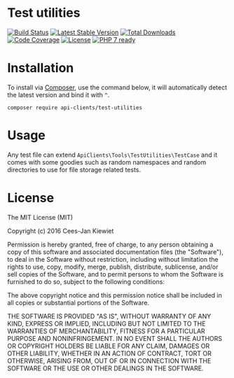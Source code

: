 # Test utilities

[![Build Status](https://travis-ci.org/php-api-clients/test-utilities.svg?branch=master)](https://travis-ci.org/php-api-clients/test-utilities)
[![Latest Stable Version](https://poser.pugx.org/api-clients/test-utilities/v/stable.png)](https://packagist.org/packages/api-clients/test-utilities)
[![Total Downloads](https://poser.pugx.org/api-clients/test-utilities/downloads.png)](https://packagist.org/packages/api-clients/test-utilities/stats)
[![Code Coverage](https://scrutinizer-ci.com/g/php-api-clients/test-utilities/badges/coverage.png?b=master)](https://scrutinizer-ci.com/g/php-api-clients/test-utilities/?branch=master)
[![License](https://poser.pugx.org/api-clients/test-utilities/license.png)](https://packagist.org/packages/api-clients/test-utilities)
[![PHP 7 ready](http://php7ready.timesplinter.ch/php-api-clients/test-utilities/badge.svg)](https://appveyor-ci.org/php-api-clients/test-utilities)

# Installation

To install via [Composer](http://getcomposer.org/), use the command below, it will automatically detect the latest version and bind it with `^`.

```
composer require api-clients/test-utilities 
```

# Usage

Any test file can extend `ApiClients\Tools\TestUtilities\TestCase` and it comes with some goodies such as random namespaces and random directories to use for file storage related tests.

# License

The MIT License (MIT)

Copyright (c) 2016 Cees-Jan Kiewiet

Permission is hereby granted, free of charge, to any person obtaining a copy
of this software and associated documentation files (the "Software"), to deal
in the Software without restriction, including without limitation the rights
to use, copy, modify, merge, publish, distribute, sublicense, and/or sell
copies of the Software, and to permit persons to whom the Software is
furnished to do so, subject to the following conditions:

The above copyright notice and this permission notice shall be included in all
copies or substantial portions of the Software.

THE SOFTWARE IS PROVIDED "AS IS", WITHOUT WARRANTY OF ANY KIND, EXPRESS OR
IMPLIED, INCLUDING BUT NOT LIMITED TO THE WARRANTIES OF MERCHANTABILITY,
FITNESS FOR A PARTICULAR PURPOSE AND NONINFRINGEMENT. IN NO EVENT SHALL THE
AUTHORS OR COPYRIGHT HOLDERS BE LIABLE FOR ANY CLAIM, DAMAGES OR OTHER
LIABILITY, WHETHER IN AN ACTION OF CONTRACT, TORT OR OTHERWISE, ARISING FROM,
OUT OF OR IN CONNECTION WITH THE SOFTWARE OR THE USE OR OTHER DEALINGS IN THE
SOFTWARE.
